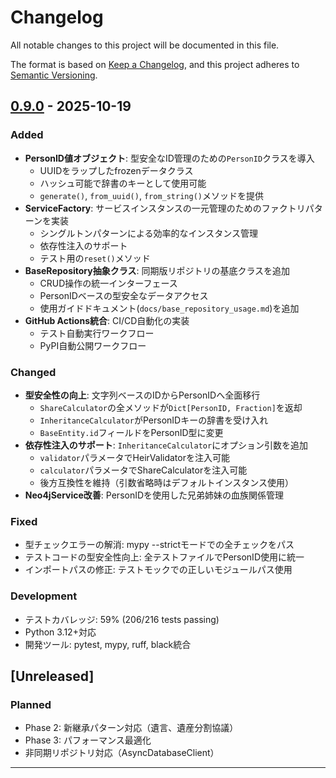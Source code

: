 # Changelog

All notable changes to this project will be documented in this file.

The format is based on [Keep a Changelog](https://keepachangelog.com/en/1.0.0/),
and this project adheres to [Semantic Versioning](https://semver.org/spec/v2.0.0.html).

## [0.9.0] - 2025-10-19

### Added
- **PersonID値オブジェクト**: 型安全なID管理のための`PersonID`クラスを導入
  - UUIDをラップしたfrozenデータクラス
  - ハッシュ可能で辞書のキーとして使用可能
  - `generate()`, `from_uuid()`, `from_string()`メソッドを提供
- **ServiceFactory**: サービスインスタンスの一元管理のためのファクトリパターンを実装
  - シングルトンパターンによる効率的なインスタンス管理
  - 依存性注入のサポート
  - テスト用の`reset()`メソッド
- **BaseRepository抽象クラス**: 同期版リポジトリの基底クラスを追加
  - CRUD操作の統一インターフェース
  - PersonIDベースの型安全なデータアクセス
  - 使用ガイドドキュメント(`docs/base_repository_usage.md`)を追加
- **GitHub Actions統合**: CI/CD自動化の実装
  - テスト自動実行ワークフロー
  - PyPI自動公開ワークフロー

### Changed
- **型安全性の向上**: 文字列ベースのIDからPersonIDへ全面移行
  - `ShareCalculator`の全メソッドが`Dict[PersonID, Fraction]`を返却
  - `InheritanceCalculator`がPersonIDキーの辞書を受け入れ
  - `BaseEntity.id`フィールドをPersonID型に変更
- **依存性注入のサポート**: `InheritanceCalculator`にオプション引数を追加
  - `validator`パラメータでHeirValidatorを注入可能
  - `calculator`パラメータでShareCalculatorを注入可能
  - 後方互換性を維持（引数省略時はデフォルトインスタンス使用）
- **Neo4jService改善**: PersonIDを使用した兄弟姉妹の血族関係管理

### Fixed
- 型チェックエラーの解消: mypy --strictモードでの全チェックをパス
- テストコードの型安全性向上: 全テストファイルでPersonID使用に統一
- インポートパスの修正: テストモックでの正しいモジュールパス使用

### Development
- テストカバレッジ: 59% (206/216 tests passing)
- Python 3.12+対応
- 開発ツール: pytest, mypy, ruff, black統合

## [Unreleased]

### Planned
- Phase 2: 新継承パターン対応（遺言、遺産分割協議）
- Phase 3: パフォーマンス最適化
- 非同期リポジトリ対応（AsyncDatabaseClient）

---

[0.9.0]: https://github.com/kazumasakawahara/inheritance-calculator-core/releases/tag/v0.9.0

